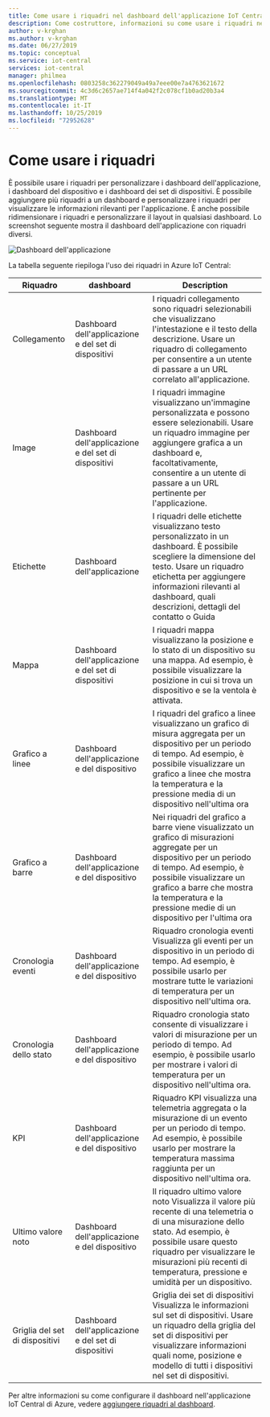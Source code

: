 ```yaml
---
title: Come usare i riquadri nel dashboard dell'applicazione IoT Central di Azure | Microsoft Docs
description: Come costruttore, informazioni su come usare i riquadri nei dashboard dell'applicazione, i dashboard del set di dispositivi e i dashboard del dispositivo.
author: v-krghan
ms.author: v-krghan
ms.date: 06/27/2019
ms.topic: conceptual
ms.service: iot-central
services: iot-central
manager: philmea
ms.openlocfilehash: 0803258c362279049a49a7eee00e7a4763621672
ms.sourcegitcommit: 4c3d6c2657ae714f4a042f2c078cf1b0ad20b3a4
ms.translationtype: MT
ms.contentlocale: it-IT
ms.lasthandoff: 10/25/2019
ms.locfileid: "72952628"
---
```

# <a name="how-to-use-tiles"></a>Come usare i riquadri
È possibile usare i riquadri per personalizzare i dashboard dell'applicazione, i dashboard del dispositivo e i dashboard dei set di dispositivi. È possibile aggiungere più riquadri a un dashboard e personalizzare i riquadri per visualizzare le informazioni rilevanti per l'applicazione. È anche possibile ridimensionare i riquadri e personalizzare il layout in qualsiasi dashboard. Lo screenshot seguente mostra il dashboard dell'applicazione con riquadri diversi.

![Dashboard dell'applicazione](media/howto-use-tiles/image1a.png)


La tabella seguente riepiloga l'uso dei riquadri in Azure IoT Central:

 
| Riquadro | dashboard | Description
| ----------- | ------- | ------- |
| Collegamento | Dashboard dell'applicazione e del set di dispositivi |I riquadri collegamento sono riquadri selezionabili che visualizzano l'intestazione e il testo della descrizione. Usare un riquadro di collegamento per consentire a un utente di passare a un URL correlato all'applicazione. |
| Image | Dashboard dell'applicazione e del set di dispositivi |I riquadri immagine visualizzano un'immagine personalizzata e possono essere selezionabili. Usare un riquadro immagine per aggiungere grafica a un dashboard e, facoltativamente, consentire a un utente di passare a un URL pertinente per l'applicazione.|
| Etichette | Dashboard dell'applicazione |I riquadri delle etichette visualizzano testo personalizzato in un dashboard. È possibile scegliere la dimensione del testo. Usare un riquadro etichetta per aggiungere informazioni rilevanti al dashboard, quali descrizioni, dettagli del contatto o Guida|
| Mappa | Dashboard dell'applicazione e del set di dispositivi |I riquadri mappa visualizzano la posizione e lo stato di un dispositivo su una mappa. Ad esempio, è possibile visualizzare la posizione in cui si trova un dispositivo e se la ventola è attivata.|
| Grafico a linee | Dashboard dell'applicazione e del dispositivo |I riquadri del grafico a linee visualizzano un grafico di misura aggregata per un dispositivo per un periodo di tempo. Ad esempio, è possibile visualizzare un grafico a linee che mostra la temperatura e la pressione media di un dispositivo nell'ultima ora|
| Grafico a barre | Dashboard dell'applicazione e del dispositivo |Nei riquadri del grafico a barre viene visualizzato un grafico di misurazioni aggregate per un dispositivo per un periodo di tempo. Ad esempio, è possibile visualizzare un grafico a barre che mostra la temperatura e la pressione medie di un dispositivo per l'ultima ora |
| Cronologia eventi | Dashboard dell'applicazione e del dispositivo |Riquadro cronologia eventi Visualizza gli eventi per un dispositivo in un periodo di tempo. Ad esempio, è possibile usarlo per mostrare tutte le variazioni di temperatura per un dispositivo nell'ultima ora. |
| Cronologia dello stato | Dashboard dell'applicazione e del dispositivo |Riquadro cronologia stato consente di visualizzare i valori di misurazione per un periodo di tempo. Ad esempio, è possibile usarlo per mostrare i valori di temperatura per un dispositivo nell'ultima ora.|
| KPI | Dashboard dell'applicazione e del dispositivo | Riquadro KPI visualizza una telemetria aggregata o la misurazione di un evento per un periodo di tempo. Ad esempio, è possibile usarlo per mostrare la temperatura massima raggiunta per un dispositivo nell'ultima ora.|
| Ultimo valore noto | Dashboard dell'applicazione e del dispositivo |Il riquadro ultimo valore noto Visualizza il valore più recente di una telemetria o di una misurazione dello stato. Ad esempio, è possibile usare questo riquadro per visualizzare le misurazioni più recenti di temperatura, pressione e umidità per un dispositivo.|
| Griglia del set di dispositivi | Dashboard dell'applicazione e del set di dispositivi | Griglia dei set di dispositivi Visualizza le informazioni sul set di dispositivi. Usare un riquadro della griglia del set di dispositivi per visualizzare informazioni quali nome, posizione e modello di tutti i dispositivi nel set di dispositivi.|


Per altre informazioni su come configurare il dashboard nell'applicazione IoT Central di Azure, vedere [aggiungere riquadri al dashboard](./howto-add-tiles-to-your-dashboard.md).
